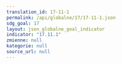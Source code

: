 ```yaml
---
translation_id: 17-11-1
permalink: /api/globalne/17/17-11-1.json
sdg_goal: 17
layout: json_globalne_goal_indicator
indicator: "17.11.1"
zmienne: null
kategorie: null
source_url: null
---
```

